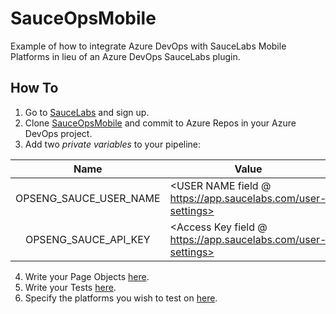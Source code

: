 # SauceOpsMobile
Example of how to integrate Azure DevOps with SauceLabs Mobile Platforms in lieu of an Azure DevOps SauceLabs plugin.

## How To
1. Go to [SauceLabs](https://saucelabs.com) and sign up.
2. Clone [SauceOpsMobile](https://github.com/Sauceforge/SauceOpsMobile) and commit to Azure Repos in your Azure DevOps project.
3. Add two *private variables* to your pipeline:

| Name                   | Value                                                        |
| :--------------------: | -------------------------------------------------------------|
| OPSENG_SAUCE_USER_NAME | <USER NAME field @ https://app.saucelabs.com/user-settings>  |
| OPSENG_SAUCE_API_KEY   | <Access Key field @ https://app.saucelabs.com/user-settings> |

4. Write your Page Objects [here](https://github.com/Sauceforge/SauceOpsMobile/tree/master/SauceOps/YourTests/PageObjects).
5. Write your Tests [here](https://github.com/Sauceforge/SauceOpsMobile/tree/master/SauceOps/YourTests/Tests).
6. Specify the platforms you wish to test on [here](https://github.com/Sauceforge/SauceOpsMobile/blob/master/SauceOps/Core/DataSources/PlatformTestData.cs). 